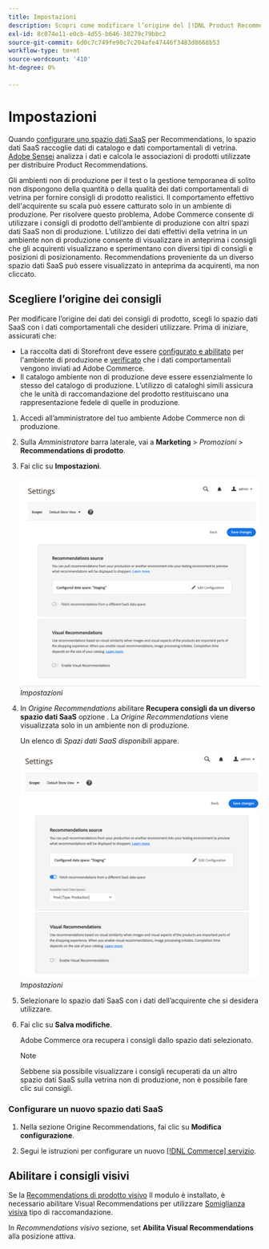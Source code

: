 ```yaml
---
title: Impostazioni
description: Scopri come modificare l’origine del [!DNL Product Recommendations] e come abilitare i consigli visivi.
exl-id: 8c074e11-e0cb-4d55-b646-30279c79bbc2
source-git-commit: 6d0c7c749fe90c7c204afe47446f3483d8668b53
workflow-type: tm+mt
source-wordcount: '410'
ht-degree: 0%

---
```


# Impostazioni

Quando [configurare uno spazio dati SaaS](https://docs.magento.com/user-guide/configuration/services/saas.html) per Recommendations, lo spazio dati SaaS raccoglie dati di catalogo e dati comportamentali di vetrina. [Adobe Sensei](https://www.adobe.com/sensei.html) analizza i dati e calcola le associazioni di prodotti utilizzate per distribuire Product Recommendations.

Gli ambienti non di produzione per il test o la gestione temporanea di solito non dispongono della quantità o della qualità dei dati comportamentali di vetrina per fornire consigli di prodotto realistici. Il comportamento effettivo dell&#39;acquirente su scala può essere catturato solo in un ambiente di produzione. Per risolvere questo problema, Adobe Commerce consente di utilizzare i consigli di prodotto dell’ambiente di produzione con altri spazi dati SaaS non di produzione. L’utilizzo dei dati effettivi della vetrina in un ambiente non di produzione consente di visualizzare in anteprima i consigli che gli acquirenti visualizzano e sperimentano con diversi tipi di consigli e posizioni di posizionamento. Recommendations proveniente da un diverso spazio dati SaaS può essere visualizzato in anteprima da acquirenti, ma non cliccato.

## Scegliere l’origine dei consigli

Per modificare l’origine dei dati dei consigli di prodotto, scegli lo spazio dati SaaS con i dati comportamentali che desideri utilizzare. Prima di iniziare, assicurati che:

- La raccolta dati di Storefront deve essere [configurato e abilitato](install-configure.md) per l&#39;ambiente di produzione e [verificato](verify.md) che i dati comportamentali vengono inviati ad Adobe Commerce.
- Il catalogo ambiente non di produzione deve essere essenzialmente lo stesso del catalogo di produzione. L’utilizzo di cataloghi simili assicura che le unità di raccomandazione del prodotto restituiscano una rappresentazione fedele di quelle in produzione.

1. Accedi all’amministratore del tuo ambiente Adobe Commerce non di produzione.

1. Sulla _Amministratore_ barra laterale, vai a **Marketing** > _Promozioni_ > **Recommendations di prodotto**.

1. Fai clic su **Impostazioni**.

   ![impostazioni dei consigli di prodotto](assets/settings.png)
   _Impostazioni_

1. In _Origine Recommendations_ abilitare **Recupera consigli da un diverso spazio dati SaaS** opzione . La _Origine Recommendations_ viene visualizzata solo in un ambiente non di produzione.

   Un elenco di _Spazi dati SaaS disponibili_ appare.

   ![impostazioni dei consigli di prodotto](assets/settings-select-saas.png)
   _Impostazioni_

1. Selezionare lo spazio dati SaaS con i dati dell’acquirente che si desidera utilizzare.

1. Fai clic su **Salva modifiche**.

   Adobe Commerce ora recupera i consigli dallo spazio dati selezionato.

   >[!NOTE]
   >
   > Sebbene sia possibile visualizzare i consigli recuperati da un altro spazio dati SaaS sulla vetrina non di produzione, non è possibile fare clic sui consigli.

### Configurare un nuovo spazio dati SaaS

1. Nella sezione Origine Recommendations, fai clic su **Modifica configurazione**.

1. Segui le istruzioni per configurare un nuovo [[!DNL Commerce] servizio](/help/landing/saas.md).

## Abilitare i consigli visivi

Se la [Recommendations di prodotto visivo](install-configure.md) Il modulo è installato, è necessario abilitare Visual Recommendations per utilizzare [Somiglianza visiva](type.md#visualsim) tipo di raccomandazione.

In _Recommendations visivo_ sezione, set **Abilita Visual Recommendations** alla posizione attiva.

